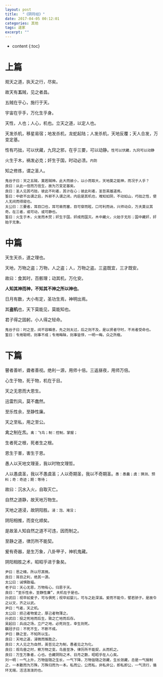 ```yaml
---
layout: post
title:  "《阴符经》"
date: 2017-04-05 00:12:01
categories: 其他
tags: 道家
excerpt: ""
---
```


* content
{:toc}

# 上篇
观天之道，执天之行，尽矣。

故天有**五**贼，见之者昌。

五贼在乎心，施行于天。

宇宙在乎手，万化生乎身。

天性，人也；人心，机也。立天之道，以定人也。

天发杀机，移星易宿；地发杀机，龙蛇起陆；人发杀机，天地反覆；天人合发，万变定基。

性有巧拙，可以伏藏，九窍之邪，在乎三要，可以动静。`性可以伏藏，九窍可以动静`

火生于木，祸发必克；奸生于国，时动必溃。`内防`

知之修炼，谓之圣人。

```
鬼谷子曰：天之五贼，莫若贼神。此大而彼小，以小而取大，天地莫之能神，而况于人乎？
良曰：从此一信而万信生，故为万变定基矣。
良曰：圣人见其巧拙，彼此不利者，其计在心；彼此利者，圣哲英雄道焉。
筌曰：中欲不出谓之启，外邪不入谓之闭，内启是其机也，难知如阴，不动如山，巧拙之性，使人无间而得窥也。
太公曰：三要者，耳目口也，耳可凿而塞，目可穿而眩，口可利而讷，兴师动众，万夫莫议其奇。在三者，或可动，或可静也。
筌曰：火生于木，火发而木焚；奸生于国，奸成而国灭。木中藏火，火始于无形；国中藏奸，奸始于无象。
```






# 中篇
天生天杀，道之理也。

天地，万物之盗；万物，人之盗；人，万物之盗。三盗既宜，三才既安。

故曰：食其时，百骸理；动其机，万化安。

**人知其神而神，不知其不神之所以神也**。

日月有数，大小有定，圣功生焉，神明出焉。

其**盗机**也，天下莫能见，莫能知也。

君子得之固躬，小人得之轻命。

```
鬼谷子曰：时之至，间不容瞬息，先之则太过，后之则不及，是以贤者守时，不肖者受命也。
筌曰：专用聪明，则事不成；专用晦昧，则事皆悖，一明一晦，众之所载。
```








# 下篇
瞽者善听，聋者善视。绝利一源，用师十倍。三返昼夜，用师万倍。

心生于物，死于物，机在于目。

天之无恩而大恩生。

迅雷烈风，莫不蠢然。

至乐性余，至静性廉。

天之至私，用之至公。

禽之制在炁。`禽：飞鸟；制：控制，掌握；`

生者死之根，死者生之根。

恩生于害，害生于恩。

愚人以天地文理圣，我以时物文理哲。

人以愚虞圣，我以不愚虞圣；人以奇期圣，我以不奇期圣。`愚：愚蠢；虞：猜测、预料；奇：奇迹；期：等待；`

故曰：沉水入火，自取灭亡。

自然之道静，故天地万物生。

天地之道浸，故阴阳胜。`浸：泡、淹没；`

阴阳相推，而变化顺矣。

是故圣人知自然之道不可违，因而制之。

至静之道，律历所不能契。

爰有奇器，是生万象，八卦甲子，神机鬼藏。

阴阳相胜之术，昭昭乎进于象矣。



```
尹曰：思之精，所以尽其微。
良曰：耳目之利，绝其一源。
太公曰：诫惧致福。
老子曰：天心无恩，万物有心，归恩于天。
良曰：“至乐性余，至静性廉”，夫机在于是也。
孙武曰：视卒如爱子，可与俱死；视卒如婴儿，可与之赴深溪。爱而不能令，譬若骄子。是故令之以文，齐之以武。
尹曰：气者，天之机。
太公曰：损己者物爱之，厚己者物薄之。
孙武曰：投之死地而后生，致之亡地而后存。
吴起曰：兵战之场，立尸之地，必死则生，幸生则死。
鶡冠子曰：不死不生，不断不成。
尹曰：静之至，不知所以生。
良曰：天地之道，浸微而推胜之。
良曰：大人见之为自然，英哲见之为制，愚者见之为化。
良曰：观鸟兽之时，察万物之变。鸟兽至净，律历所不能契，从而机之。
良曰：万生万象者，心也。合藏阴阳之术、日月之数，昭昭乎在人心矣。
刘一明：一气上升，万物皆随之生长，一气下降，万物皆随之敛藏，生长敛藏，总是一气擒制之，一本散而为万殊，万殊归而为一本。私而公，公而私，非私非公，即私即公，一气流行，循环无端，活活泼泼的也。
```





